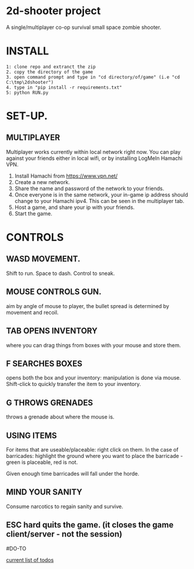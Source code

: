 # 2d-shooter project

A single/multiplayer co-op survival small space zombie shooter.

# INSTALL
```
1: clone repo and extranct the zip
2. copy the directory of the game
3. open command prompt and type in "cd directory/of/game" (i.e "cd C:\tmp\2dshooter")
4. type in "pip install -r requirements.txt"
5: python RUN.py

```
# SET-UP.
## MULTIPLAYER 
Multiplayer works currently within local network right now. You can play against your friends either in local wifi, or by installing LogMeIn Hamachi VPN.

1. Install Hamachi from https://www.vpn.net/
2. Create a new network.
3. Share the name and password of the network to your friends.
4. Once everyone is in the same network, your in-game ip address should change to your Hamachi ipv4. This can be seen in the multiplayer tab.
5. Host a game, and share your ip with your friends.
6. Start the game.

# CONTROLS

## WASD MOVEMENT.
Shift to run. Space to dash. Control to sneak.

## MOUSE CONTROLS GUN.
aim by angle of mouse to player,
the bullet spread is determined by movement and recoil.

## TAB OPENS INVENTORY
where you can drag things from boxes with your mouse and store them.

## F SEARCHES BOXES
opens both the box and your inventory: manipulation is done via mouse. Shift-click to quickly transfer the item to your inventory.

## G THROWS GRENADES
throws a grenade about where the mouse is.

## USING ITEMS

For items that are useable/placeable: right click on them.
In the case of barricades: highlight the ground where you want to place the barricade - green is placeable, red is not.

Given enough time barricades will fall under the horde.

## MIND YOUR SANITY
Consume narcotics to regain sanity and survive.


## ESC hard quits the game. (it closes the game client/server - not the session)

#DO-TO

[current list of todos](/todos.md)
